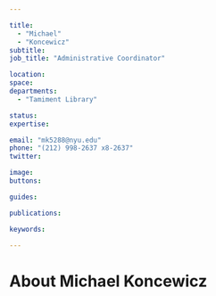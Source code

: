 ```yaml
---

title:
  - "Michael"
  - "Koncewicz"
subtitle: 
job_title: "Administrative Coordinator"

location: 
space: 
departments:
  - "Tamiment Library"

status: 
expertise:

email: "mk5288@nyu.edu"
phone: "(212) 998-2637 x8-2637"
twitter: 

image: 
buttons:

guides:

publications:

keywords:

---
```


# About Michael Koncewicz


